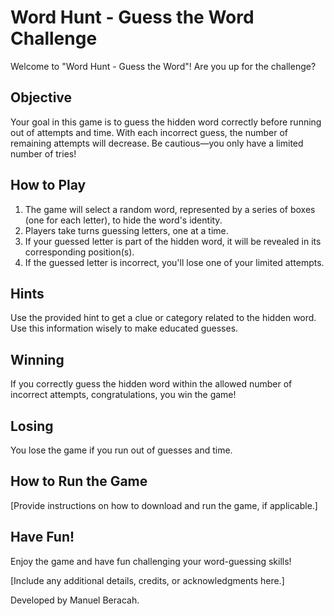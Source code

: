# Word Hunt - Guess the Word Challenge

Welcome to "Word Hunt - Guess the Word"! Are you up for the challenge?

## Objective
Your goal in this game is to guess the hidden word correctly before running out of attempts and time. With each incorrect guess, the number of remaining attempts will decrease. Be cautious—you only have a limited number of tries!

## How to Play
1. The game will select a random word, represented by a series of boxes (one for each letter), to hide the word's identity.
2. Players take turns guessing letters, one at a time.
3. If your guessed letter is part of the hidden word, it will be revealed in its corresponding position(s).
4. If the guessed letter is incorrect, you'll lose one of your limited attempts.

## Hints
Use the provided hint to get a clue or category related to the hidden word. Use this information wisely to make educated guesses.

## Winning
If you correctly guess the hidden word within the allowed number of incorrect attempts, congratulations, you win the game!

## Losing
You lose the game if you run out of guesses and time.

## How to Run the Game
[Provide instructions on how to download and run the game, if applicable.]

## Have Fun!
Enjoy the game and have fun challenging your word-guessing skills!

[Include any additional details, credits, or acknowledgments here.]

Developed by Manuel Beracah.
